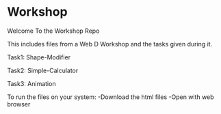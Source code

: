 # Workshop

Welcome To the Workshop Repo


This includes files from a Web D Workshop and the tasks given during it.


Task1: Shape-Modifier

Task2: Simple-Calculator

Task3: Animation



To run the files on your system:
-Download the html files
-Open with web browser
